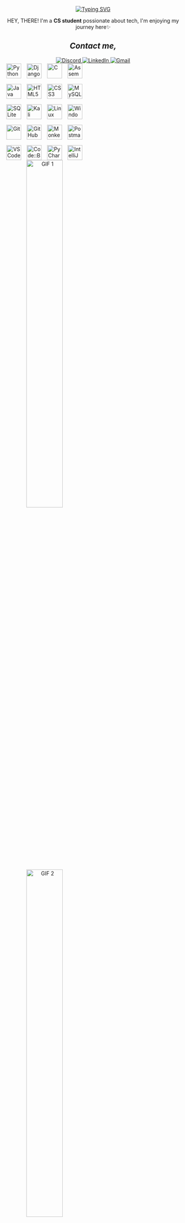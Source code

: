 <!-- Typing Animation -->
<div align="center">
  
[![Typing SVG](https://readme-typing-svg.herokuapp.com?font=Fira+Code&pause=1000&color=8A2BE2&width=300&lines=Hi+There!+--->;Welcome+to+my+GitHub)](https://git.io/typing-svg)
</div>

<p align="center">HEY, THERE! I'm a <strong>CS student</strong> possionate about tech, I'm enjoying my journey here✨</p>

<h2 align="center"><i>Contact me,</i></h2>
<div align="center">
  <!-- Instagram
  <a href="https://www.instagram.com/username" target="_blank" rel="noopener noreferrer">
    <img src="https://img.shields.io/badge/Instagram-E4405F?style=for-the-badge&logo=instagram&logoColor=white" alt="Instagram">
  </a> -->
  
  <!-- Discord -->
  <a href="https://discordapp.com/users/yourid" target="_blank" rel="noopener noreferrer">
    <img src="https://img.shields.io/badge/Discord-5865F2?style=for-the-badge&logo=discord&logoColor=white" alt="Discord">
  </a>
  
  <!-- LinkedIn -->
  <a href="https://www.linkedin.com/in/profile" target="_blank" rel="noopener noreferrer">
    <img src="https://img.shields.io/badge/LinkedIn-0A66C2?style=for-the-badge&logo=linkedin&logoColor=white" alt="LinkedIn">
  </a>
  
  <!-- Gmail -->
  <a href="mailto:your@gmail.com" target="_blank" rel="noopener noreferrer">
    <img src="https://img.shields.io/badge/Gmail-EA4335?style=for-the-badge&logo=gmail&logoColor=white" alt="Gmail">
  </a>
</div>

<!-- Split Screen Container -->

  <!-- LEFT SIDE: Tech Icons -->
  <div style="width: 48%; display: flex; flex-wrap: wrap; gap: 15px; justify-content: center;">
    <!-- Programming Languages -->
    <img src="https://cdn.simpleicons.org/python/3776AB" alt="Python" width="40" title="Python"/>
    <img src="https://cdn.simpleicons.org/django/092E20" alt="Django" width="40" title="Django"/>
    <img src="https://cdn.simpleicons.org/c/00599C" alt="C" width="40" title="C"/>
    <img src="https://cdn.simpleicons.org/gnuassembly/6E4C13" alt="Assembly" width="40" title="Assembly"/>
    <img src="https://cdn.simpleicons.org/java/007396" alt="Java" width="40" title="Java"/>
<!-- Web Technologies -->
    <img src="https://cdn.simpleicons.org/html5/E34F26" alt="HTML5" width="40" title="HTML5"/>
    <img src="https://cdn.simpleicons.org/css3/1572B6" alt="CSS3" width="40" title="CSS3"/>
    <!-- Databases -->
    <img src="https://cdn.simpleicons.org/mysql/4479A1" alt="MySQL" width="40" title="MySQL"/>
    <img src="https://cdn.simpleicons.org/sqlite/003B57" alt="SQLite" width="40" title="SQLite"/>
    <!-- Operating Systems -->
    <img src="https://cdn.simpleicons.org/kalilinux/557C94" alt="Kali Linux" width="40" title="Kali Linux"/>
    <img src="https://cdn.simpleicons.org/linux/FCC624" alt="Linux" width="40" title="Linux"/>
    <img src="https://cdn.simpleicons.org/windows/0078D6" alt="Windows" width="40" title="Windows"/>
    <!-- Tools -->
    <img src="https://cdn.simpleicons.org/git/F05032" alt="Git" width="40" title="Git"/>
    <img src="https://cdn.simpleicons.org/github/181717" alt="GitHub" width="40" title="GitHub"/>
    <img src="https://cdn.simpleicons.org/monkeytype/000000" alt="MonkeyType" width="40" title="MonkeyType"/>
    <img src="https://cdn.simpleicons.org/postman/FF6C37" alt="Postman" width="40" title="Postman"/>
    <!-- IDEs -->
    <img src="https://cdn.simpleicons.org/visualstudiocode/007ACC" alt="VS Code" width="40" title="VS Code"/>
    <img src="https://cdn.simpleicons.org/codeblocks/26963C" alt="Code::Blocks" width="40" title="Code::Blocks"/>
    <img src="https://cdn.simpleicons.org/pycharm/000000" alt="PyCharm" width="40" title="PyCharm"/>
    <img src="https://cdn.simpleicons.org/intellijidea/000000" alt="IntelliJ IDEA" width="40" title="IntelliJ IDEA"/>
  </div>

  <!-- RIGHT SIDE: GIFs -->
  <div style="width: 48%; text-align: center;">
    <img src="https://github.com/user-attachments/assets/2a172b8b-f388-43d9-93aa-1b9161cbecfa" width="49%" style="min-width: 200px;" alt="GIF 1">
    <img src="https://github.com/user-attachments/assets/8754b58c-e16b-4adc-96ab-c237e8189e64" width="49%" style="min-width: 200px;" alt="GIF 2">
  </div>

</div>



